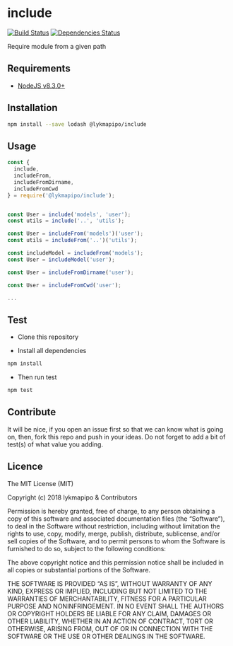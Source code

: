 # include

[![Build Status](https://travis-ci.org/lykmapipo/include.svg?branch=master)](https://travis-ci.org/lykmapipo/include)
[![Dependencies Status](https://david-dm.org/lykmapipo/include.svg?style=flat-square)](https://david-dm.org/lykmapipo/include)

Require module from a given path

## Requirements

- [NodeJS v8.3.0+](https://nodejs.org)

## Installation

```sh
npm install --save lodash @lykmapipo/include
```

## Usage

```js
const {
  include,
  includeFrom,
  includeFromDirname,
  includeFromCwd
} = require('@lykmapipo/include');


const User = include('models', 'user');
const utils = include('..', 'utils');

const User = includeFrom('models')('user');
const utils = includeFrom('..')('utils');

const includeModel = includeFrom('models');
const User = includeModel('user');

const User = includeFromDirname('user');

const User = includeFromCwd('user');

...

```

## Test

- Clone this repository

- Install all dependencies

```sh
npm install
```

- Then run test

```sh
npm test
```

## Contribute

It will be nice, if you open an issue first so that we can know what is going on, then, fork this repo and push in your ideas. Do not forget to add a bit of test(s) of what value you adding.

## Licence

The MIT License (MIT)

Copyright (c) 2018 lykmapipo & Contributors

Permission is hereby granted, free of charge, to any person obtaining a copy of this software and associated documentation files (the “Software”), to deal in the Software without restriction, including without limitation the rights to use, copy, modify, merge, publish, distribute, sublicense, and/or sell copies of the Software, and to permit persons to whom the Software is furnished to do so, subject to the following conditions:

The above copyright notice and this permission notice shall be included in all copies or substantial portions of the Software.

THE SOFTWARE IS PROVIDED “AS IS”, WITHOUT WARRANTY OF ANY KIND, EXPRESS OR IMPLIED, INCLUDING BUT NOT LIMITED TO THE WARRANTIES OF MERCHANTABILITY, FITNESS FOR A PARTICULAR PURPOSE AND NONINFRINGEMENT. IN NO EVENT SHALL THE AUTHORS OR COPYRIGHT HOLDERS BE LIABLE FOR ANY CLAIM, DAMAGES OR OTHER LIABILITY, WHETHER IN AN ACTION OF CONTRACT, TORT OR OTHERWISE, ARISING FROM, OUT OF OR IN CONNECTION WITH THE SOFTWARE OR THE USE OR OTHER DEALINGS IN THE SOFTWARE.
